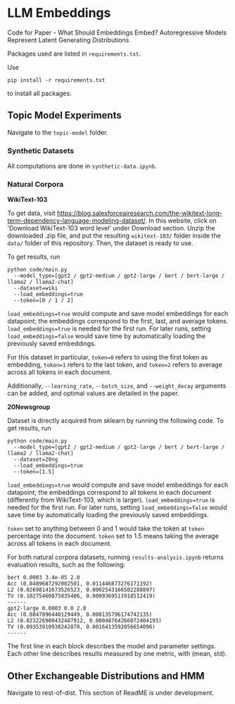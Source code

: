 # LLM Embeddings
Code for Paper - What Should Embeddings Embed? Autoregressive Models Represent Latent Generating Distributions

Packages used are listed in `requirements.txt`.

Use 

```
pip install -r requirements.txt
```
to install all packages.

## Topic Model Experiments

Navigate to the `topic-model` folder.

### Synthetic Datasets

All computations are done in `synthetic-data.ipynb`.

### Natural Corpora

**WikiText-103**

To get data, visit https://blog.salesforceairesearch.com/the-wikitext-long-term-dependency-language-modeling-dataset/. In this website, click on 'Download WikiText-103 word level' under Download section. Unzip the downloaded .zip file, and put the resulting `wikitext-103/` folder inside the `data/` folder of this repository. Then, the dataset is ready to use.

To get results, run
```
python code/main.py 
  --model_type=[gpt2 / gpt2-medium / gpt2-large / bert / bert-large / llama2 / llama2-chat]
  --dataset=wiki
  --load_embeddings=true
  --token=[0 / 1 / 2]
```

`load_embeddings=true` would compute and save model embeddings for each datapoint; the embeddings correspond to the first, last, and average tokens. `load_embeddings=true` is needed for the first run. For later runs, setting `load_embeddings=false` would save time by automatically loading the previously saved embeddings.

For this dataset in particular, `token=0` refers to using the first token as embedding, `token=1` refers to the last token, and `token=2` refers to average across all tokens in each document.

Additionally, `--learning_rate`, `--batch_size`, and `--weight_decay` arguments can be added, and optimal values are detailed in the paper.

**20Newsgroup**

Dataset is directly acquired from sklearn by running the following code. To get results, run
```
python code/main.py 
  --model_type=[gpt2 / gpt2-medium / gpt2-large / bert / bert-large / llama2 / llama2-chat]
  --dataset=20ng
  --load_embeddings=true
  --token=[1.5]
```

`load_embeddings=true` would compute and save model embeddings for each datapoint; the embeddings correspond to all tokens in each document (differently from WikiText-103, which is larger). `load_embeddings=true` is needed for the first run. For later runs, setting `load_embeddings=false` would save time by automatically loading the previously saved embeddings.

`token` set to anything between 0 and 1 would take the token at `token` percentage into the document. `token` set to 1.5 means taking the average across all tokens in each document.

For both natural corpora datasets, running `results-analysis.ipynb` returns evaluation results, such as the following:

```
bert 0.0003 3.4e-05 2.0
Acc (0.8489687292082501, 0.011446873276171192)
L2 (0.02698141673526523, 0.0002543166502288897)
TV (0.10275460875835406, 0.0009369511918512419)
------
gpt2-large 0.0003 0.0 2.0
Acc (0.8847896440129449, 0.008135796174742135)
L2 (0.023226900432487912, 0.00048764266072404193)
TV (0.09353910938242878, 0.0016413592056654096)
------
```
The first line in each block describes the model and parameter settings. Each other line describes results measured by one metric, with (mean, std).

## Other Exchangeable Distributions and HMM

Navigate to rest-of-dist. This section of ReadME is under development.
